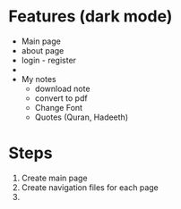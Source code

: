 # Features (dark mode)
- Main page
- about page
- login - register
- 
- My notes
  - download note
  - convert to pdf
  - Change Font
  - Quotes (Quran, Hadeeth)


# Steps
1. Create main page
2. Create navigation files for each page
3. 